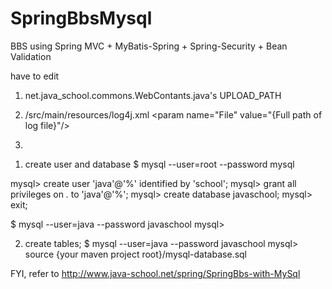 SpringBbsMysql
=================

BBS using Spring MVC + MyBatis-Spring + Spring-Security + Bean Validation


have to edit
 
1. net.java_school.commons.WebContants.java's UPLOAD_PATH

2. /src/main/resources/log4j.xml 
&lt;param name="File"  value="{Full path of log file}"/&gt;

3. 
  1) create user and database
  $ mysql --user=root --password mysql
  
  mysql&gt; create user 'java'@'%' identified by 'school';
  mysql&gt; grant all privileges on *.* to 'java'@'%';
  mysql&gt; create database javaschool;
  mysql&gt; exit;
  
  $ mysql --user=java --password javaschool
  mysql&gt;
  
  2) create tables;
  $ mysql --user=java --password javaschool
  mysql&gt; source {your maven project root}/mysql-database.sql 
 
  FYI, refer to http://www.java-school.net/spring/SpringBbs-with-MySql




